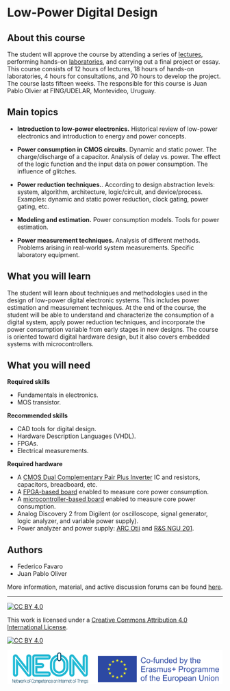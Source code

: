# Low-Power Digital Design
## About this course
The student will approve the course by attending a series of [lectures](slides/), performing hands-on [laboratories](laboratories/), and carrying out a final project or essay. This course consists of 12 hours of lectures, 18 hours of hands-on laboratories, 4 hours for consultations, and 70 hours to develop the project. The course lasts fifteen weeks. The responsible for this course is Juan Pablo Olvier at FING/UDELAR, Montevideo, Uruguay.

## Main topics
* **Introduction to low-power electronics.** Historical review of low-power electronics and introduction to energy and power concepts.

* **Power consumption in CMOS circuits.** Dynamic and static power. The charge/discharge of a capacitor. Analysis of delay vs. power. The effect of the logic function and the input data on power consumption. The influence of glitches.

* **Power reduction techniques.**. According to design abstraction levels: system, algorithm, architecture, logic/circuit, and device/process. Examples: dynamic and static power reduction, clock gating, power gating, etc.

* **Modeling and estimation.** Power consumption models. Tools for power estimation.

* **Power measurement techniques.** Analysis of different methods. Problems arising in real-world system measurements. Specific laboratory equipment.

## What you will learn
The student will learn about techniques and methodologies used in the design of low-power digital electronic systems. This includes power estimation and measurement techniques. At the end of the course, the student will be able to understand and characterize the consumption of a digital system, apply power reduction techniques, and incorporate the power consumption variable from early stages in new designs. The course is oriented toward digital hardware design, but it also covers embedded systems with microcontrollers.

## What you will need
**Required skills**
* Fundamentals in electronics.
* MOS transistor.

**Recommended skills**
* CAD tools for digital design.
* Hardware Description Languages (VHDL).
* FPGAs.
* Electrical measurements.

**Required hardware**
* A [CMOS Dual Complementary Pair Plus Inverter](https://www.ti.com/product/CD4007UB) IC and resistors, capacitors, breadboard, etc.
* A [FPGA-based board](https://www.intel.com/content/www/us/en/products/details/fpga/development-kits/cyclone/10-lp-evaluation-kit.html) enabled to measure core power consumption.
* A [microcontroller-based board](https://www.ti.com/tool/MSP-EXP430G2ET) enabled to measure core power consumption.
* Analog Discovery 2 from Digilent (or oscilloscope, signal generator, logic analyzer, and variable power supply).
* Power analyzer and power supply: [ARC Otii](https://www.qoitech.com/otii/) and [R&S NGU 201](https://www.rohde-schwarz.com/us/products/test-and-measurement/dc-power-supplies/rs-ngu-source-measure-units_63493-1005128.html).

## Authors
* Federico Favaro
* Juan Pablo Oliver


More information, material, and active discussion forums can be found [here](https://eva.fing.edu.uy/course/view.php?id=1317).

***
[![CC BY 4.0][cc-by-shield]][cc-by]

This work is licensed under a
[Creative Commons Attribution 4.0 International License][cc-by].

[![CC BY 4.0][cc-by-image]][cc-by]

[cc-by]: http://creativecommons.org/licenses/by/4.0/
[cc-by-image]: https://i.creativecommons.org/l/by/4.0/88x31.png
[cc-by-shield]: https://img.shields.io/badge/License-CC%20BY%204.0-lightgrey.svg

![logo_neon_erasmus](https://github.com/neon-iot/iotprogramming/blob/main/images/BannerSupportErasmus.png) 
